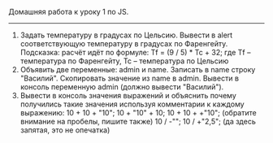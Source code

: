 Домашняя работа к уроку 1 по JS.
____
1. Задать температуру в градусах по Цельсию. Вывести в alert соответствующую
температуру в градусах по Фаренгейту. Подсказка: расчёт идёт по формуле:
Tf = (9 / 5) * Tc + 32;
где Tf – температура по Фаренгейту, Tc – температура по Цельсию
2. Объявить две переменные: admin и name. Записать в name строку
"Василий". Скопировать значение из name в admin. Вывести в
консоль переменную admin (должно вывести "Василий").
3. Вывести в консоль значения выражений и объяснить почему получились такие
значения используя комментарии к каждому выражению:
10 + 10 + "10";
10 + "10" + 10;
10 + 10 + +"10"; (обратите внимание на пробелы, пишите также)
10 / -"";
10 / +"2,5"; (да здесь запятая, это не опечатка)